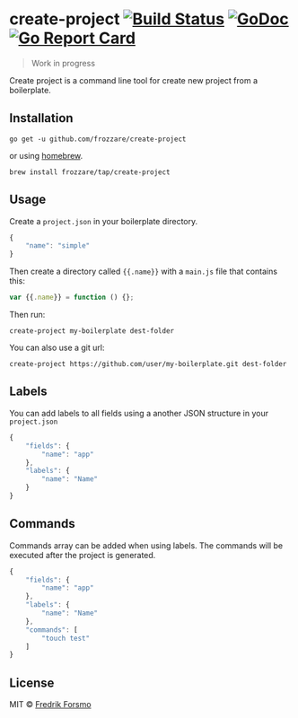 # create-project [![Build Status](https://travis-ci.org/frozzare/create-project.svg?branch=master)](https://travis-ci.org/frozzare/create-project) [![GoDoc](https://godoc.org/github.com/frozzare/create-project?status.svg)](http://godoc.org/github.com/frozzare/create-project) [![Go Report Card](https://goreportcard.com/badge/github.com/frozzare/create-project)](https://goreportcard.com/report/github.com/frozzare/create-project)

> Work in progress

Create project is a command line tool for create new project from a boilerplate.

## Installation

```
go get -u github.com/frozzare/create-project
```

or using [homebrew](https://brew.sh/).

```
brew install frozzare/tap/create-project
```

## Usage

Create a `project.json` in your boilerplate directory.

```js
{
    "name": "simple"
}
```

Then create a directory called `{{.name}}` with a `main.js` file that contains this:

```js
var {{.name}} = function () {};
```

Then run:

```
create-project my-boilerplate dest-folder
```

You can also use a git url:

```
create-project https://github.com/user/my-boilerplate.git dest-folder
```

## Labels

You can add labels to all fields using a another JSON structure in your `project.json`

```js
{
    "fields": {
        "name": "app"
    },
    "labels": {
        "name": "Name"
    }
}
```

## Commands

Commands array can be added when using labels. The commands will be executed after the project is generated.

```js
{
    "fields": {
        "name": "app"
    },
    "labels": {
        "name": "Name"
    },
    "commands": [
        "touch test"
    ]
}
```

## License

MIT © [Fredrik Forsmo](https://github.com/frozzare)
